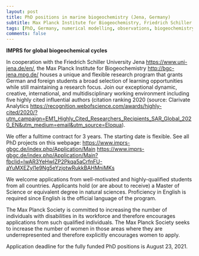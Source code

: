 ```yaml
---
layout: post
title: PhD positions in marine biogeochemistry (Jena, Germany)
subtitle: Max Planck Institute for Biogeochemistry, Friedrich Schiller University Jena
tags: [PhD, Germany, numerical modelling, observations, biogeochemistry]
comments: false
---
```


**IMPRS for global biogeochemical cycles**

In cooperation with the Friedrich Schiller University Jena <https://www.uni-jena.de/en/>, the Max Planck Institute for Biogeochemistry <http://bgc-jena.mpg.de/> houses a unique and flexible research program that grants German and foreign students a broad selection of learning opportunities while still maintaining a research focus. Join our exceptional dynamic, creative, international, and multidisciplinary working environment including five highly cited influential authors (citation ranking 2020 (source: Clarivate Analytics <https://recognition.webofscience.com/awards/highly-cited/2020/?utm_campaign=EM1_Highly_Cited_Researchers_Recipients_SAR_Global_2020_EN&utm_medium=email&utm_source=Eloqua>).

We offer a fulltime contract for 3 years. The starting date is flexible. See all PhD projects on this webpage: https://www.imprs-gbgc.de/index.php/Application/Main <https://www.imprs-gbgc.de/index.php/Application/Main?fbclid=IwAR3YeHwIZP2Pkqa5aCrfnFU-aYuMXEZyl1e9Ng5eYzjotwRukkBAHMniMKs>

We welcome applications from well-motivated and highly-qualified students from all countries. Applicants hold (or are about to receive) a Master of Science or equivalent degree in natural sciences. Proficiency in English is required since English is the official language of the program.

The Max Planck Society is committed to increasing the number of individuals with disabilities in its workforce and therefore encourages applications from such qualified individuals. The Max Planck Society seeks to increase the number of women in those areas where they are underrepresented and therefore explicitly encourages women to apply.

Application deadline for the fully funded PhD positions is August 23, 2021.
